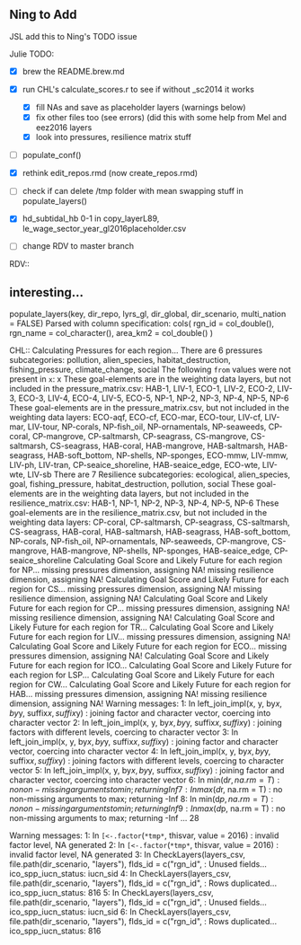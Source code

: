 ## Ning to Add
JSL add this to Ning's TODO issue


Julie TODO: 
- [x] brew the README.brew.md
- [x] run CHL's calculate_scores.r to see if without _sc2014 it works
   - [x]  fill NAs and save as placeholder layers (warnings below) 
   - [x]  fix other files too (see errors) (did this with some help from Mel and eez2016 layers
   - [x] look into pressures, resilience matrix stuff  
- [ ] populate_conf()
- [x] rethink edit_repos.rmd (now create_repos.rmd)
- [ ] check if can delete /tmp folder with mean swapping stuff in populate_layers()
- [x] hd_subtidal_hb 0-1 in copy_layerL89, le_wage_sector_year_gl2016placeholder.csv
- [ ] change RDV to master branch


RDV::
## interesting...
populate_layers(key, dir_repo, lyrs_gl, dir_global, dir_scenario, multi_nation = FALSE)
Parsed with column specification:
cols(
  rgn_id = col_double(),
  rgn_name = col_character(),
  area_km2 = col_double()
)

CHL::
Calculating Pressures for each region...
There are 6 pressures subcategories: pollution, alien_species, habitat_destruction, fishing_pressure, climate_change, social 
The following `from` values were not present in `x`: x
These goal-elements are in the weighting data layers, but not included in the pressure_matrix.csv:
HAB-1, LIV-1, ECO-1, LIV-2, ECO-2, LIV-3, ECO-3, LIV-4, ECO-4, LIV-5, ECO-5, NP-1, NP-2, NP-3, NP-4, NP-5, NP-6
These goal-elements are in the pressure_matrix.csv, but not included in the weighting data layers:
ECO-aqf, ECO-cf, ECO-mar, ECO-tour, LIV-cf, LIV-mar, LIV-tour, NP-corals, NP-fish_oil, NP-ornamentals, NP-seaweeds, CP-coral, CP-mangrove, CP-saltmarsh, CP-seagrass, CS-mangrove, CS-saltmarsh, CS-seagrass, HAB-coral, HAB-mangrove, HAB-saltmarsh, HAB-seagrass, HAB-soft_bottom, NP-shells, NP-sponges, ECO-mmw, LIV-mmw, LIV-ph, LIV-tran, CP-seaice_shoreline, HAB-seaice_edge, ECO-wte, LIV-wte, LIV-sb
There are 7 Resilience subcategories: ecological, alien_species, goal, fishing_pressure, habitat_destruction, pollution, social
These goal-elements are in the weighting data layers, but not included in the resilience_matrix.csv:
HAB-1, NP-1, NP-2, NP-3, NP-4, NP-5, NP-6
These goal-elements are in the resilience_matrix.csv, but not included in the weighting data layers:
CP-coral, CP-saltmarsh, CP-seagrass, CS-saltmarsh, CS-seagrass, HAB-coral, HAB-saltmarsh, HAB-seagrass, HAB-soft_bottom, NP-corals, NP-fish_oil, NP-ornamentals, NP-seaweeds, CP-mangrove, CS-mangrove, HAB-mangrove, NP-shells, NP-sponges, HAB-seaice_edge, CP-seaice_shoreline
Calculating Goal Score and Likely Future for each region for NP...
  missing pressures dimension, assigning NA!
  missing resilience dimension, assigning NA!
Calculating Goal Score and Likely Future for each region for CS...
  missing pressures dimension, assigning NA!
  missing resilience dimension, assigning NA!
Calculating Goal Score and Likely Future for each region for CP...
  missing pressures dimension, assigning NA!
  missing resilience dimension, assigning NA!
Calculating Goal Score and Likely Future for each region for TR...
Calculating Goal Score and Likely Future for each region for LIV...
  missing pressures dimension, assigning NA!
Calculating Goal Score and Likely Future for each region for ECO...
  missing pressures dimension, assigning NA!
Calculating Goal Score and Likely Future for each region for ICO...
Calculating Goal Score and Likely Future for each region for LSP...
Calculating Goal Score and Likely Future for each region for CW...
Calculating Goal Score and Likely Future for each region for HAB...
  missing pressures dimension, assigning NA!
  missing resilience dimension, assigning NA!
 Warning messages:
1: In left_join_impl(x, y, by$x, by$y, suffix$x, suffix$y) :
  joining factor and character vector, coercing into character vector
2: In left_join_impl(x, y, by$x, by$y, suffix$x, suffix$y) :
  joining factors with different levels, coercing to character vector
3: In left_join_impl(x, y, by$x, by$y, suffix$x, suffix$y) :
  joining factor and character vector, coercing into character vector
4: In left_join_impl(x, y, by$x, by$y, suffix$x, suffix$y) :
  joining factors with different levels, coercing to character vector
5: In left_join_impl(x, y, by$x, by$y, suffix$x, suffix$y) :
  joining factor and character vector, coercing into character vector
6: In min(d$r, na.rm = T) : no non-missing arguments to min; returning Inf
7: In max(d$r, na.rm = T) : no non-missing arguments to max; returning -Inf
8: In min(d$p, na.rm = T) : no non-missing arguments to min; returning Inf
9: In max(d$p, na.rm = T) : no non-missing arguments to max; returning -Inf
...
28
 
Warning messages:
1: In `[<-.factor`(`*tmp*`, thisvar, value = 2016) :
  invalid factor level, NA generated
2: In `[<-.factor`(`*tmp*`, thisvar, value = 2016) :
  invalid factor level, NA generated
3: In CheckLayers(layers_csv, file.path(dir_scenario, "layers"), flds_id = c("rgn_id",  :
  Unused fields...
    ico_spp_iucn_status: iucn_sid
4: In CheckLayers(layers_csv, file.path(dir_scenario, "layers"), flds_id = c("rgn_id",  :
  Rows duplicated...
    ico_spp_iucn_status: 816
5: In CheckLayers(layers_csv, file.path(dir_scenario, "layers"), flds_id = c("rgn_id",  :
  Unused fields...
    ico_spp_iucn_status: iucn_sid
6: In CheckLayers(layers_csv, file.path(dir_scenario, "layers"), flds_id = c("rgn_id",  :
  Rows duplicated...
    ico_spp_iucn_status: 816